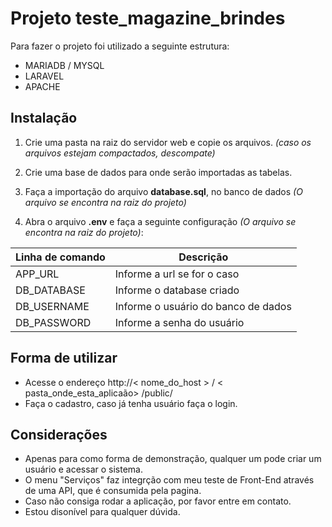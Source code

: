 # Projeto teste_magazine_brindes

Para fazer o projeto foi utilizado a seguinte estrutura:
- MARIADB / MYSQL
- LARAVEL 
- APACHE

## Instalação

1. Crie uma pasta na raiz do servidor web e copie os arquivos. _(caso os arquivos estejam compactados, descompate)_

2. Crie uma base de dados para onde serão importadas as tabelas.

3. Faça a importação do arquivo **database.sql**, no banco de dados _(O arquivo se encontra na raiz do projeto)_

4. Abra o arquivo **.env** e faça a seguinte configuração _(O arquivo se encontra na raiz do projeto)_:

|Linha de comando|Descrição                                                 |
|----------------|----------------------------------------------------------|
|APP_URL         | Informe a url se for o caso                              |
|DB_DATABASE     | Informe o database criado                                |
|DB_USERNAME     | Informe o usuário do banco de dados                      |
|DB_PASSWORD     | Informe a senha do usuário                               |

## Forma de utilizar

- Acesse o endereço http://< nome_do_host > / < pasta_onde_esta_aplicaão> /public/
- Faça o cadastro, caso já tenha usuário faça o login.


## Considerações

 - Apenas para como forma de demonstração, qualquer um pode criar um usuário e acessar o sistema.
 - O menu "Serviços" faz integrção com meu teste de Front-End através de uma API, que é consumida pela pagina.
 - Caso não consiga rodar a aplicação, por favor entre em contato. 
 - Estou disonível para qualquer dúvida.

